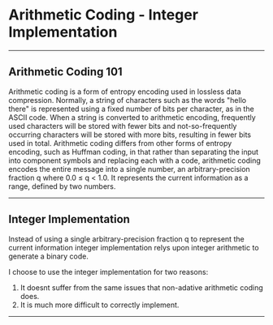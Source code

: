 # Arithmetic Coding - Integer Implementation
---
## Arithmetic Coding 101 

Arithmetic coding is a form of entropy encoding used in lossless data compression. Normally, a string of characters such as the words "hello there" is represented using a fixed number of bits per character, as in the ASCII code. When a string is converted to arithmetic encoding, frequently used characters will be stored with fewer bits and not-so-frequently occurring characters will be stored with more bits, resulting in fewer bits used in total. Arithmetic coding differs from other forms of entropy encoding, such as Huffman coding, in that rather than separating the input into component symbols and replacing each with a code, arithmetic coding encodes the entire message into a single number, an arbitrary-precision fraction q where 0.0 ≤ q < 1.0. It represents the current information as a range, defined by two numbers.
 
 ---
## Integer Implementation

Instead of using a single arbitrary-precision fraction q to represent the current information integer implementation relys upon integer arithmetic to generate a binary code. 

I choose to use the integer implementation for two reasons:
1. It doesnt suffer from the same issues that non-adative arithmetic coding does. 
2. It is much more difficult to correctly implement.
---
